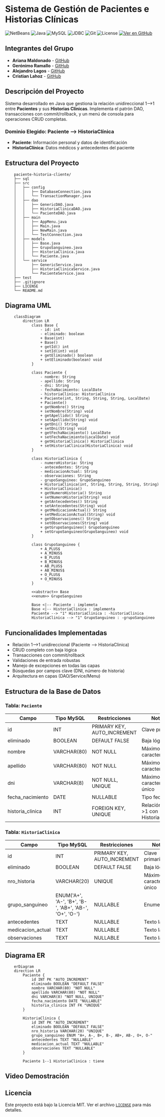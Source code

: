 # Sistema de Gestión de Pacientes e Historias Clínicas

![NetBeans](https://img.shields.io/badge/NetBeans-1B6AC6?logo=apache-netbeans-ide&logoColor=white) ![Java](https://img.shields.io/badge/Java-21.0.8.LTS-red.svg) ![MySQL](https://img.shields.io/badge/MySQL-8.0.43-blue?logo=mysql) ![JDBC](https://img.shields.io/badge/JDBC-API-orange) ![Git](https://img.shields.io/badge/Git-F05032?logo=git&logoColor=white) ![License](https://img.shields.io/badge/license-MIT-green.svg) [![Ver en GitHub](https://img.shields.io/badge/Repositorio-GitHub-black?logo=github)](https://github.com/Gerolupo12/paciente-historia-cliente)

## Integrantes del Grupo

- **Ariana Maldonado** - [GitHub](https://github.com/AriMaldo19)
- **Gerónimo Ramallo** - [GitHub](https://github.com/Gerolupo12)
- **Alejandro Lagos** - [GitHub](https://github.com/Alejandrovans)
- **Cristian Lahoz** - [GitHub](https://github.com/m415x)

## Descripción del Proyecto

Sistema desarrollado en Java que gestiona la relación unidireccional 1-->1 entre **Pacientes** y sus **Historias Clínicas**. Implementa el patrón DAO, transacciones con commit/rollback, y un menú de consola para operaciones CRUD completas.

### Dominio Elegido: Paciente --> HistoriaClínica

- **Paciente**: Información personal y datos de identificación
- **HistoriaClínica**: Datos médicos y antecedentes del paciente

## Estructura del Proyecto

```plaintext
    paciente-historia-cliente/
    ├── sql
    ├── src
    │   ├── config
    │   │   ├── DatabaseConnection.java
    │   │   └── TransactionManager.java
    │   ├── dao
    │   │   ├── GenericDAO.java
    │   │   ├── HistoriaClinicaDAO.java
    │   │   └── PacienteDAO.java
    │   ├── main
    │   │   ├── AppMenu.java
    │   │   ├── Main.java
    │   │   ├── NewMain.java
    │   │   └── TestConnection.java
    │   ├── models
    │   │   ├── Base.java
    │   │   ├── GrupoSanguineo.java
    │   │   ├── HistoriaClinica.java
    │   │   └── Paciente.java
    │   └── service
    │       ├── GenericService.java
    │       ├── HistoriaClinicaService.java
    │       └── PacienteService.java
    ├── test
    ├── .gitignore
    ├── LICENSE
    └── README.md
```

## Diagrama UML

```mermaid
    classDiagram
        direction LR
            class Base {
                - id: int
                - eliminado: boolean
                + Base(int)
                + Base()
                + getId() int
                + setId(int) void
                + getEliminado() boolean
                + setEliminado(boolean) void
            }

            class Paciente {
                - nombre: String
                - apellido: String
                - dni: String
                - fechaNacimiento: LocalDate
                - historiaClinica: HistoriaClinica
                + Paciente(int, String, String, String, LocalDate)
                + Paciente()
                + getNombre() String
                + setNombre(String) void
                + getApellido() String
                + setApellido(String) void
                + getDni() String
                + setDni(String) void
                + getFechaNacimiento() LocalDate
                + setFechaNacimiento(LocalDate) void
                + getHistoriaClinica() HistoriaClinica
                + setHistoriaClinica(HistoriaClinica) void
            }

            class HistoriaClinica {
                - numeroHistoria: String
                - antecedentes: String
                - medicacionActual: String
                - observaciones: String
                - grupoSanguineo: GrupoSanguineo
                + HistoriaClinica(int, String, String, String, String)
                + HistoriaClinica()
                + getNumeroHistoria() String
                + setNumeroHistoria(String) void
                + getAntecedentes() String
                + setAntecedentes(String) void
                + getMedicacionActual() String
                + setMedicacionActual(String) void
                + getObservaciones() String
                + setObservaciones(String) void
                + getGrupoSanguineo() GrupoSanguineo
                + setGrupoSanguineo(GrupoSanguineo) void
            }

            class GrupoSanguineo {
                + A_PLUS$
                + A_MINUS$
                + B_PLUS$
                + B_MINUS$
                + AB_PLUS$
                + AB_MINUS$
                + O_PLUS$
                + O_MINUS$
            }

            <<abstract>> Base
            <<enum>> GrupoSanguineo

            Base <|-- Paciente : implemeta
            Base <|-- HistoriaClinica : implementa
            Paciente --> "1" HistoriaClinica : -historiaClinica
            HistoriaClinica --> "1" GrupoSanguineo : -grupoSanguineo
```

<!-- ## Requisitos del Sistema -->

<!-- ## Instalación y Configuración -->

<!-- ## Uso de la Aplicación -->

<!-- ## Scripts SQL Incluidos -->

## Funcionalidades Implementadas

- Relación 1-->1 unidireccional (Paciente --> HistoriaClinica)
- CRUD completo con baja lógica
- Transacciones con commit/rollback
- Validaciones de entrada robustas
- Manejo de excepciones en todas las capas
- Búsquedas por campos clave (DNI, número de historia)
- Arquitectura en capas (DAO/Service/Menu)

## Estructura de la Base de Datos

### Tabla: `Paciente`

| Campo            | Tipo MySQL  | Restricciones               | Notas                              |
| ---------------- | ----------- | --------------------------- | ---------------------------------- |
| id               | INT         | PRIMARY KEY, AUTO_INCREMENT | Clave primaria                     |
| eliminado        | BOOLEAN     | DEFAULT FALSE               | Baja lógica                        |
| nombre           | VARCHAR(80) | NOT NULL                    | Máximo 80 caracteres               |
| apellido         | VARCHAR(80) | NOT NULL                    | Máximo 80 caracteres               |
| dni              | VARCHAR(8)  | NOT NULL, UNIQUE            | Máximo 8 caracteres, único         |
| fecha_nacimiento | DATE        | NULLABLE                    | Tipo fecha                         |
| historia_clinica | INT         | FOREIGN KEY, UNIQUE         | Relación 1-->1 con HistoriaClinica |

### Tabla: `HistoriaClinica`

| Campo             | Tipo MySQL                                             | Restricciones               | Notas                       |
| ----------------- | ------------------------------------------------------ | --------------------------- | --------------------------- |
| id                | INT                                                    | PRIMARY KEY, AUTO_INCREMENT | Clave primaria              |
| eliminado         | BOOLEAN                                                | DEFAULT FALSE               | Baja lógica                 |
| nro_historia      | VARCHAR(20)                                            | UNIQUE                      | Máximo 20 caracteres, único |
| grupo_sanguineo   | ENUM('A+', 'A-', 'B+', 'B-', 'AB+', 'AB-', 'O+', 'O-') | NULLABLE                    | Enumeración                 |
| antecedentes      | TEXT                                                   | NULLABLE                    | Texto largo                 |
| medicacion_actual | TEXT                                                   | NULLABLE                    | Texto largo                 |
| observaciones     | TEXT                                                   | NULLABLE                    | Texto largo                 |

## Diagrama ER

```mermaid
    erDiagram
    direction LR
        Paciente {
            id INT PK "AUTO_INCREMENT"
            eliminado BOOLEAN "DEFAULT FALSE"
            nombre VARCHAR(80) "NOT NULL"
            apellido VARCHAR(80) "NOT NULL"
            dni VARCHAR(8) "NOT NULL, UNIQUE"
            fecha_nacimiento DATE "NULLABLE"
            historia_clinica INT FK "UNIQUE"
        }

        HistoriaClinica {
            id INT PK "AUTO_INCREMENT"
            eliminado BOOLEAN "DEFAULT FALSE"
            nro_historia VARCHAR(20) "UNIQUE"
            grupo_sanguineo ENUM "A+, A-, B+, B-, AB+, AB-, O+, O-"
            antecedentes TEXT "NULLABLE"
            medicacion_actual TEXT "NULLABLE"
            observaciones TEXT "NULLABLE"
        }

        Paciente 1--1 HistoriaClinica : tiene
```

## Video Demostración

<!-- [Ver video de demostración](#) (10-15 minutos) -->

## Licencia

Este proyecto está bajo la Licencia MIT. Ver el archivo [`LICENSE`](LICENSE) para más detalles.
